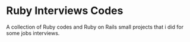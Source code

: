 # Ruby Interviews Codes
A collection of Ruby codes and Ruby on Rails small projects that i did for some jobs interviews. 
